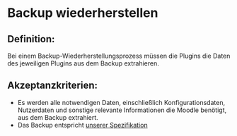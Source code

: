 # Backup wiederherstellen

## Definition:

Bei einem Backup-Wiederherstellungsprozess müssen die Plugins die Daten des jeweiligen Plugins aus dem Backup extrahieren.


## Akzeptanzkriterien:
- Es werden alle notwendigen Daten, einschließlich Konfigurationsdaten, Nutzerdaten und sonstige relevante Informationen die Moodle benötigt, aus dem Backup extrahiert.
- Das Backup entspricht [unserer Spezifikation](https://wiki.projekt-adler.eu/de/MoodlePlugin/mbz-format) 
